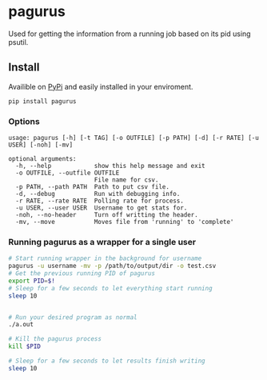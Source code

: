 # pagurus

Used for getting the information from a running job based on its pid using psutil.

## Install
Availible on [PyPi](https://pypi.org/project/pagurus/) and easily installed in your enviroment.

```
pip install pagurus
```

### Options

```
usage: pagurus [-h] [-t TAG] [-o OUTFILE] [-p PATH] [-d] [-r RATE] [-u USER] [-noh] [-mv]

optional arguments:
  -h, --help            show this help message and exit
  -o OUTFILE, --outfile OUTFILE
                        File name for csv.
  -p PATH, --path PATH  Path to put csv file.
  -d, --debug           Run with debugging info.
  -r RATE, --rate RATE  Polling rate for process.
  -u USER, --user USER  Username to get stats for.
  -noh, --no-header     Turn off writting the header.
  -mv, --move           Moves file from 'running' to 'complete'
```


### Running pagurus as a wrapper for a single user
```bash
# Start running wrapper in the background for username
pagurus -u username -mv -p /path/to/output/dir -o test.csv
# Get the previous running PID of pagurus
export PID=$!
# Sleep for a few seconds to let everything start running
sleep 10 


# Run your desired program as normal
./a.out

# Kill the pagurus process
kill $PID

# Sleep for a few seconds to let results finish writing
sleep 10
```


<!-- ### Plotting results
```bash
hermit -i test_data-time.csv
``` -->
